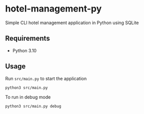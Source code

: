 # hotel-management-py

Simple CLI hotel management application in Python using SQLite

## Requirements
- Python 3.10

## Usage
Run	``src/main.py`` to start the application
```
python3 src/main.py
```

To run in debug mode
```
python3 src/main.py debug
```
